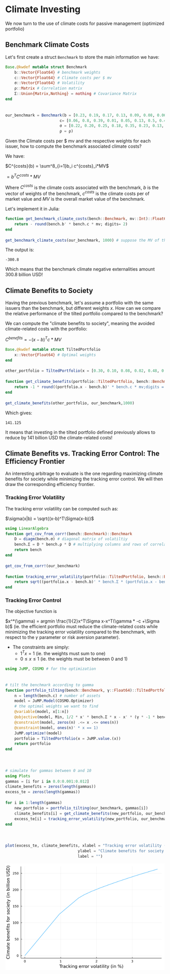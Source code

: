 # Climate Investing

We now turn to the use of climate costs for passive management (optimized portfolio)

## Benchmark Climate Costs

Let's first create a struct `Benchmark` to store the main information we have:
```julia
Base.@kwdef mutable struct Benchmark
    b::Vector{Float64} # benchmark weights
    c::Vector{Float64} # Climate costs per $ mv
    σ::Vector{Float64} # Volatility 
    ρ::Matrix # Correlation matrix
    Σ::Union{Matrix,Nothing} = nothing # Covariance Matrix
end


our_benchmark = Benchmark(b = [0.23, 0.19, 0.17, 0.13, 0.09, 0.08, 0.06, 0.05],
                        c= [0.06, 0.8, 0.39, 0.01, 0.05, 0.13, 0.5, 0.45],
                        σ = [0.22, 0.20, 0.25, 0.18, 0.35, 0.23, 0.13, 0.29],
                        ρ = ρ)
```

Given the Climate costs per $ mv and the respective weights for each issuer, how to compute the benchmark associated climate costs? 

We have:

$C^{costs}(b) = \sum^8_{i=1}b_i c^{costs}_i*MV$

$=b^TC^{costs}*MV$

Where $C^{costs}$ is the climate costs associated with the benchmark, $b$ is the vector of weights of the benchmark, $c^{costs}$ is the climate costs per of market value and $MV$ is the overall market value of the benchmark.

Let's implement it in Julia:
```julia
function get_benchmark_climate_costs(bench::Benchmark, mv::Int)::Float64
    return - round(bench.b' * bench.c * mv; digits= 2)
end

get_benchmark_climate_costs(our_benchmark, 1000) # suppose the MV of the benchmark is 1000 billions of USD
```

The output is:
```
-300.8
```

Which means that the benchmark climate negative externalities amount 300.8 billion USD!

## Climate Benefits to Society

Having the previous benchmark, let's assume a portfolio with the same issuers than the benchmark, but different weights $x$. How can we compare the relative performance of the tilted portfolio compared to the benchmark? 

We can compute the "climate benefits to society", meaning the avoided climate-related costs with the portfolio:

$C^{benefits} = - (x-b)^T c * MV$

```julia
Base.@kwdef mutable struct TiltedPortfolio
    x::Vector{Float64} # Optimal weights
end

other_portfolio = TiltedPortfolio(x = [0.30, 0.10, 0.08, 0.02, 0.48, 0.01, 0.005, 0.0055])

function get_climate_benefits(portfolio::TiltedPortfolio, bench::Benchmark, mv::Int)::Float64 
    return -1 * round((portfolio.x - bench.b)' * bench.c * mv;digits = 5)
end

get_climate_benefits(other_portfolio, our_benchmark,1000)
```

Which gives:
```
141.125
```

It means that investing in the tilted portfolio defined previously allows to reduce by 141 billion USD the climate-related costs!

## Climate Benefits vs. Tracking Error Control: The Efficiency Frontier

An interesting arbitrage to evaluate is the one regarding maximizing climate benefits for society while minimizing the tracking error control. We will then draw the corresponding efficiency frontier.

### Tracking Error Volatility

The tracking error volatility can be computed such as:

$\sigma(x|b) = \sqrt{(x-b)^T\Sigma(x-b)}$

```julia
using LinearAlgebra
function get_cov_from_corr!(bench::Benchmark)::Benchmark
    D = diagm(bench.σ) # diagonal matrix of volatiltiy
    bench.Σ = D * bench.ρ * D # multiplying columns and rows of correlation matrix by volatiltiy
    return bench
end

get_cov_from_corr!(our_benchmark)

function tracking_error_volatility(portfolio::TiltedPortfolio, bench::Benchmark)::Float64
    return sqrt((portfolio.x - bench.b)' * bench.Σ * (portfolio.x - bench.b))
end 
```

### Tracking Error Control

The objective function is

$x^*(\gamma) = argmin \frac{1}{2}x^T\Sigma x-x^T(\gamma * -c +\Sigma b)$
(ie. the efficient portfolio must reduce the climate-related costs while minimizing the tracking error volatility compared to the benchmark, with respect to the $\gamma$ parameter or risk aversion parameter).

- The constraints are simply:
  - $1^Tx=1$ (ie. the weights must sum to one)
  - $0\leq x \leq 1$ (ie. the weights must be between 0 and 1)

```julia
using JuMP, COSMO # for the optimization


# tilt the benchmark according to gamma
function portfolio_tilting(bench::Benchmark, γ::Float64)::TiltedPortfolio
    n = length(bench.c) # number of assets
    model = JuMP.Model(COSMO.Optimizer)
    # the optimal weights we want to find
    @variable(model, x[1:n])
    @objective(model, Min, 1/2 * x' * bench.Σ * x - x' * (γ * -1 * bench.c + bench.Σ * bench.b))
    @constraint(model, zeros(n) .<= x .<= ones(n))
    @constraint(model, ones(n)' * x == 1)
    JuMP.optimize!(model)
    portfolio = TiltedPortfolio(x = JuMP.value.(x))
    return portfolio
end



# simulate for gammas between 0 and 10
using Plots
gammas = [i for i in 0.0:0.001:0.012]
climate_benefits = zeros(length(gammas))
excess_te = zeros(length(gammas))

for i in 1:length(gammas)
    new_portfolio = portfolio_tilting(our_benchmark, gammas[i])
    climate_benefits[i] = get_climate_benefits(new_portfolio, our_benchmark, 1000) # suppose 1000 billion of MV for the benchmark
    excess_te[i] = tracking_error_volatility(new_portfolio, our_benchmark) * 100
end



plot(excess_te, climate_benefits, xlabel = "Tracking error volatility (in %)",
                                ylabel = "Climate benefits for society (in billion USD)",
                                label = "")
```

!["efficiency frontier"](efficiency_frontier.png)